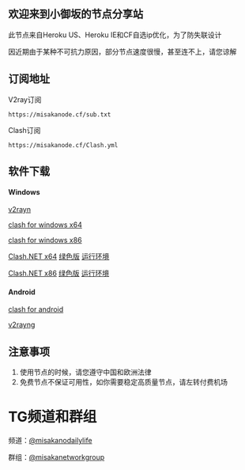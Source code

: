 ## 欢迎来到小御坂的节点分享站

此节点来自Heroku US、Heroku IE和CF自选ip优化，为了防失联设计

因近期由于某种不可抗力原因，部分节点速度很慢，甚至连不上，请您谅解

## 订阅地址


V2ray订阅
```
https://misakanode.cf/sub.txt
```

Clash订阅
```
https://misakanode.cf/Clash.yml
```

## 软件下载

#### Windows

[v2rayn](https://misakanode.cf/v2ray/v2rayN-Core.zip)

[clash for windows x64](https://misakanode.cf/clash/Clash.for.Windows.Setup.0.15.0.exe)

[clash for windows x86](https://misakanode.cf/clash/Clash.for.Windows.Setup.0.15.0.ia32.exe)

[Clash.NET x64](https://misakanode.cf/clash/Clash.NET.1.2.1.x64.Setup.exe)
[绿色版](https://misakanode.cf/clash/Clash.NET.1.2.1.x64.7z)
[运行环境](https://misakanode.cf/clash/windowsdesktop-runtime-5.0.7-win-x64.exe)

[Clash.NET x86](https://misakanode.cf/clash/Clash.NET.1.2.1.x86.Setup.exe)
[绿色版](https://misakanode.cf/clash/Clash.NET.1.2.1.x86.7z)
[运行环境](https://misakanode.cf/clash/windowsdesktop-runtime-5.0.7-win-x86.exe)

#### Android

[clash for android](https://misakanode.cf/clash/app-premium-universal-release.apk)

[v2rayng](https://misakanode.cf/v2ray/v2rayNG_1.6.13_arm64-v8a.apk)


## 注意事项

1. 使用节点的时候，请您遵守中国和欧洲法律
2. 免费节点不保证可用性，如你需要稳定高质量节点，请左转付费机场

# TG频道和群组

频道：[@misakanodailylife](https://t.me/misakanodailylife)

群组：[@misakanetworkgroup](https://t.me/misakanetworkgroup)
